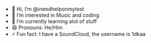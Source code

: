 - 👋 Hi, I’m @ineedhelponmytest
- 👀 I’m interested in Music and coding
- 🌱 I’m currently learning alot of stuff
- 😄 Pronouns: He/Him
- ⚡ Fun fact: I have a SoundCloud, the username is 1dkaa

<!---
ineedhelponmytest/ineedhelponmytest is a ✨ special ✨ repository because its `README.md` (this file) appears on your GitHub profile.
You can click the Preview link to take a look at your changes.
--->

